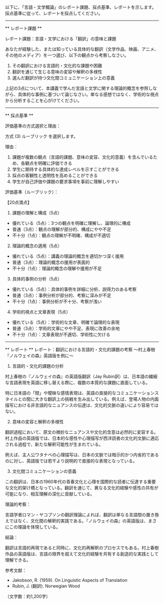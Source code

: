 以下に、「言語・文学概論」のレポート課題、採点基準、レポートを示します。採点基準に従って、レポートを採点してください。

---------------------------------------
** レポート課題 **

レポート課題：言語・文学における「翻訳」の意味と課題

あなたが経験した、または知っている具体的な翻訳（文学作品、映画、アニメ、その他のメディア）を一つ選び、以下の観点から考察しなさい。

1. その翻訳における言語的・文化的な課題や困難
2. 翻訳を通じて生じる意味の変容や解釈の多様性
3. 選んだ翻訳が持つ文化間コミュニケーション上の意義

上記の3点について、本講義で学んだ言語と文学に関する理論的概念を参照しながら、具体的な事例に基づいて論じなさい。単なる感想ではなく、学術的な視点から分析することを心がけてください。

---------------------------------------
** 採点基準 **

評価基準の方式選択と理由：

方式 (3) ルーブリック を選択します。

理由：
1. 課題が複数の観点（言語的課題、意味の変容、文化的意義）を含んでいるため、各観点を明確に評価できる
2. 学生に期待する具体的な達成レベルを示すことができる
3. 採点の客観性と透明性を高めることができる
4. 学生が自己評価や課題の要求事項を事前に理解しやすい

評価基準（ルーブリック）：

【20点満点】

1. 課題の理解と構成（5点）
- 優れている（5点）：3つの観点を明確に理解し、論理的に構成
- 普通（3点）：観点の理解が部分的、構成にやや不足
- 不十分（1点）：観点の理解が不明確、構成が不適切

2. 理論的概念の適用（5点）
- 優れている（5点）：講義の理論的概念を適切かつ深く援用
- 普通（3点）：理論的概念の援用が表面的
- 不十分（1点）：理論的概念の理解や援用が不足

3. 具体的事例の分析（5点）
- 優れている（5点）：具体的事例を詳細に分析、説得力のある考察
- 普通（3点）：事例分析が部分的、考察に深みが不足
- 不十分（1点）：事例分析が不十分、考察が浅い

4. 学術的視点と文章表現（5点）
- 優れている（5点）：学術的な文章、明確で論理的な表現
- 普通（3点）：学術的文章にやや不足、表現に改善の余地
- 不十分（1点）：文章表現が不適切、学術性に欠ける

---------------------------------------
** レポート **
レポート：翻訳における言語的・文化的課題の考察
～村上春樹『ノルウェイの森』英語版を例に～

1. 言語的・文化的課題の分析

村上春樹の『ノルウェイの森』の英語版翻訳（Jay Rubin訳）は、日本語の繊細な言語表現を英語に移し替える際に、複数の本質的な課題に直面している。

特に日本語の「間」や曖昧な感情表現は、英語の直接的なコミュニケーションスタイルとの間に大きな翻訳上の挑戦を生み出している。例えば、登場人物の内面描写における非言語的なニュアンスの伝達は、文化的文脈の違いにより容易ではない。

2. 意味の変容と解釈の多様性

翻訳過程において、原文の微妙なニュアンスや文化的含意は必然的に変容する。村上作品の英語版では、日本的な感性や心理描写が西洋読者の文化的文脈に適応される過程で、新たな解釈可能性が生まれている。

例えば、主人公ワタナベの心理描写は、日本の文脈では暗示的かつ内省的であるのに対し、英語版では若干より説明的で直接的な表現となっている。

3. 文化間コミュニケーションの意義

この翻訳は、日本の1960年代の青春文化と心理を国際的な読者に伝達する重要な文化的架け橋となっている。翻訳を通じて、異なる文化的経験や感性の共有が可能になり、相互理解の深化に貢献している。

理論的考察：

言語学者ロマン・ヤコブソンの翻訳理論によれば、翻訳は単なる言語間の置き換えではなく、文化間の解釈的実践である。『ノルウェイの森』の英語版は、まさにこの理論を体現している。

結論：

翻訳は言語的再現であると同時に、文化的再解釈のプロセスでもある。村上春樹作品の英語版は、言語の限界を超えて文化的経験を共有する創造的な実践として理解できる。

参考文献：
- Jakobson, R. (1959). On Linguistic Aspects of Translation
- Rubin, J. (翻訳). Norwegian Wood

（文字数：約1,200字）

